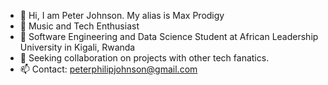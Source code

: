 - 👋 Hi, I am Peter Johnson. My alias is Max Prodigy
- 👀 Music and Tech Enthusiast
- 🥵 Software Engineering and Data Science Student at African Leadership University in Kigali, Rwanda
- 💞️ Seeking collaboration on projects with other tech fanatics.
- 📫 Contact: peterphilipjohnson@gmail.com
 

<!---
maxprodigy/maxprodigy is a ✨ special ✨ repository because its `README.md` (this file) appears on your GitHub profile.
You can click the Preview link to take a look at your changes.
--->
